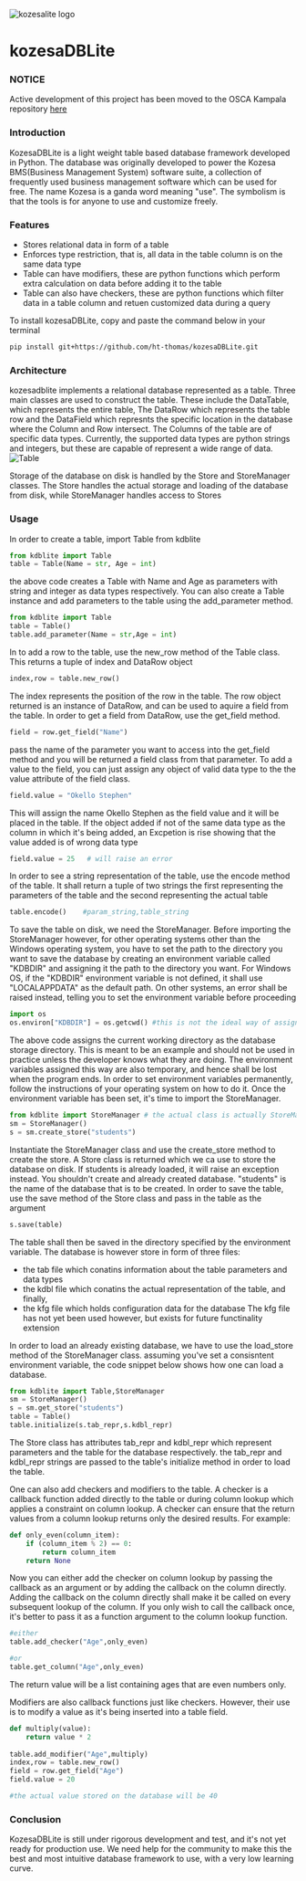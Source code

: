 ![kozesalite logo](/docs/dblite2.png)
# kozesaDBLite
### NOTICE
Active development of this project has been moved to the OSCA Kampala repository [here](https://github.com/OSCA-Kampala-Chapter/kozesaDBLite)
### Introduction
KozesaDBLite is a light weight table based database framework developed in Python.
The database was originally developed to power the Kozesa BMS(Business Management System)
software suite, a collection of frequently used business management software which
can be used for free.
The name Kozesa is a ganda word meaning "use". The symbolism is that the tools is for anyone
to use and customize freely.

### Features
* Stores relational data in form of a table
* Enforces type restriction, that is, all data in the table column is on the same data type
* Table can have modifiers, these are python functions which perform extra calculation on data before adding it to the table
* Table can also have checkers, these are python functions which filter data in a table column and retuen customized data during a query

To install kozesaDBLite, copy and paste the command below in your terminal
``` bash
pip install git+https://github.com/ht-thomas/kozesaDBLite.git 
```
### Architecture
kozesadblite implements a relational database represented as a table.
Three main classes are used to construct the table. These include the DataTable, which represents the entire table,
The DataRow which represents the table row and the DataField which represnts the specific location in the database
where the Column and Row intersect. The Columns of the table are of specific data types. Currently, the supported
data types are python strings and integers, but these are capable of represent a wide range of data.
![Table](/docs/table.png)

Storage of the database on disk is handled by the Store and StoreManager classes.
The Store handles the actual storage and loading of the database from disk, while StoreManager handles access to Stores

### Usage
In order to create a table, import Table from kdblite
```python
from kdblite import Table
table = Table(Name = str, Age = int)
```
the above code creates a Table with Name and Age as parameters with string and integer as data types respectively.
You can also create a Table instance and add parameters to the table using the add_parameter method.
```python
from kdblite import Table
table = Table()
table.add_parameter(Name = str,Age = int)
```
In to add a row to the table, use the new_row method of the Table class. This returns a tuple of index and DataRow object

```python
index,row = table.new_row()
```
The index represents the position of the row in the table. The row object returned is an instance of DataRow, and can be used to
aquire a field from the table. In order to get a field from DataRow, use the get_field method.

```python
field = row.get_field("Name")
```
pass the name of the parameter you want to access into the get_field method and you will be returned a field class from that parameter.
To add a value to the field, you can just assign any object of valid data type to the the value attribute of the field class.

```python
field.value = "Okello Stephen"
```
This will assign the name Okello Stephen as the field value and it will be placed in the table.
If the object added if not of the same data type as the column in which it's being added, an Excpetion is rise showing that
the value added is of wrong data type

```python
field.value = 25   # will raise an error
```
In order to see a string representation of the table, use the encode method of the table. It shall return a tuple of two strings
the first representing the parameters of the table and the second representing the actual table

```python
table.encode()    #param_string,table_string
```


To save the table on disk, we need the StoreManager.
Before importing the StoreManager however, for other operating systems other than the Windows operating system, you have to
set the path to the directory you want to save the database by creating an environment variable called "KDBDIR" and assigning it
the path to the directory you want. For Windows OS, if the "KDBDIR" environment variable is not defined, it shall use "LOCALAPPDATA"
as the default path. On other systems, an error shall be raised instead, telling you to set the environment variable before proceeding

```python
import os
os.environ["KDBDIR"] = os.getcwd() #this is not the ideal way of assigning environment variables
```
The above code assigns the current working directory as the database storage directory. This is meant to be an example and should not be
used in practice unless the developer knows what they are doing. The environment variables assigned this way are also temporary, and hence
shall be lost when the program ends. In order to set environment variables permanently, follow the instructions of your operating system
on how to do it.
Once the environment variable has been set, it's time to import the StoreManager.

```python
from kdblite import StoreManager # the actual class is actually StoreManager
sm = StoreManager()
s = sm.create_store("students")
```
Instantiate the StoreManager class and use the create_store method to create the store. A Store class is returned which we ca use to store
the database on disk. If students is already loaded, it will raise an exception instead. You shouldn't create and already created database.
"students" is the name of the database that is to be created.
In order to save the table, use the save method of the Store class and pass in the table as the argument

```python
s.save(table)
```
The table shall then be saved in the directory specified by the environment variable.
The database is however store in form of three files:
* the tab file which conatins information about the table parameters and data types
* the kdbl file which conatins the actual representation of the table, and finally,
* the kfg file which holds configuration data for the database
The kfg file has not yet been used however, but exists for future functinality extension

In order to load an already existing database, we have to use the load_store method of the StoreManager class.
assuming you've set a consisntent environment variable, the code snippet below shows how one can load a database.
```python
from kdblite import Table,StoreManager
sm = StoreManager()
s = sm.get_store("students")
table = Table()
table.initialize(s.tab_repr,s.kdbl_repr)
```
The Store class has attributes tab_repr and kdbl_repr which represent parameters and the table for the database respectively.
the tab_repr and kdbl_repr strings are passed to the table's initialize method in order to load the table.

One can also add checkers and modifiers to the table. A checker is a callback function added directly to the table or during column lookup
which applies a constraint on column lookup. A checker can ensure that the return values from a column lookup returns only the desired results.
For example:
``` python
def only_even(column_item):
    if (column_item % 2) == 0:
        return column_item
    return None
```
Now you can either add the checker on column lookup by passing the callback as an argument or by adding the callback on the column directly.
Adding the callback on the column directly shall make it be called on every subsequent lookup of the column. If you only wish to call the callback
once, it's better to pass it as a function argument to the column lookup function.

```python
#either
table.add_checker("Age",only_even)

#or
table.get_column("Age",only_even)
```
The return value will be a list containing ages that are even numbers only.

Modifiers are also callback functions just like checkers. However, their use is to modify a value as it's being inserted into a table field.
```python
def multiply(value):
    return value * 2
    
table.add_modifier("Age",multiply)
index,row = table.new_row()
field = row.get_field("Age")
field.value = 20

#the actual value stored on the database will be 40
```
### Conclusion
KozesaDBLite is still under rigorous development and test, and it's not yet ready for production use.
We need help for the community to make this the best and most intuitive database framework to use, with a very low learning curve.
